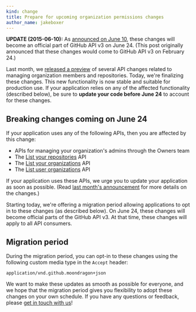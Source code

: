 ```yaml
---
kind: change
title: Prepare for upcoming organization permissions changes
author_name: jakeboxer
---
```


**UPDATE (2015-06-10):** As [announced on June 10][2015-06-10-update], these changes will become an official part of GitHub API v3 on June 24. (This post originally announced that these changes would come to GitHub API v3 on February 24.)

Last month, we [released a preview][org-permissions-preview] of several API changes related to managing organization members and repositories. Today, we're finalizing these changes. This new functionality is now stable and suitable for production use. If your application relies on any of the affected functionality (described below), be sure to **update your code before June 24** to account for these changes.

## Breaking changes coming on June 24

If your application uses any of the following APIs, then you are affected by this change:

- APIs for managing your organization's admins through the Owners team
- The [List your repositories][list-your-repos] API
- The [List your organizations][list-your-organizations] API
- The [List user organizations][list-user-organizations] API

If your application uses these APIs, we urge you to update your application as soon as possible. (Read [last month's announcement][org-permissions-preview] for more details on the changes.)

Starting today, we're offering a migration period allowing applications to opt in to these changes (as described below). On June 24, these changes will become official parts of the GitHub API v3. At that time, these changes will apply to all API consumers.

## Migration period

During the migration period, you can opt-in to these changes using the following custom media type in the `Accept` header:

    application/vnd.github.moondragon+json

We want to make these updates as smooth as possible for everyone, and we hope that the migration period gives you flexibility to adopt these changes on your own schedule. If you have any questions or feedback, please [get in touch with us][contact]!

[org-permissions-preview]: /changes/2014-12-08-organization-permissions-api-preview/
[list-your-repos]: /v3/repos/#list-your-repositories
[list-user-organizations]: /v3/orgs/#list-user-organizations
[list-your-organizations]: /v3/orgs/#list-your-organizations
[contact]: https://github.com/contact?form[subject]=Organization+Permissions+API
[2015-06-10-update]: /changes/2015-06-10-breaking-changes-to-organization-permissions-coming-on-june-24/
